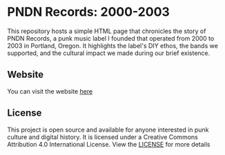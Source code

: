 # PNDN Records: 2000-2003

This repository hosts a simple HTML page that chronicles the story of PNDN Records, a punk music label I founded that operated from 2000 to 2003 in Portland, Oregon. It highlights the label's DIY ethos, the bands we supported, and the cultural impact we made during our brief existence.

## Website

You can visit the website [here](https://www.pndnrecords.net)

## License

This project is open source and available for anyone interested in punk culture and digital history. It is licensed under a Creative Commons Attribution 4.0 International License. View the [LICENSE](LICENSE.md) for more details
